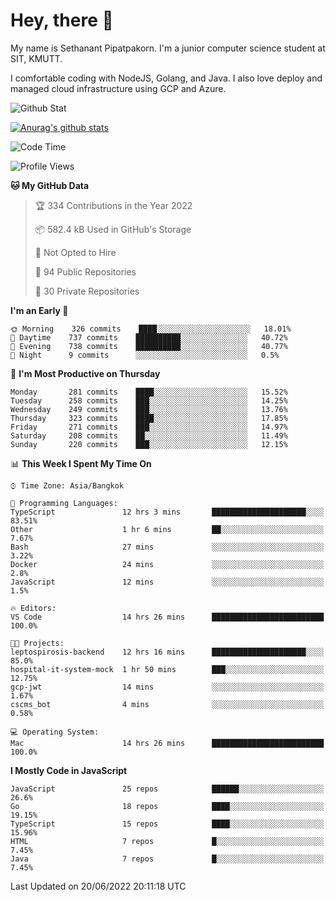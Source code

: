 # Hey, there 🙌
My name is Sethanant Pipatpakorn. I'm a junior computer science student at SIT, KMUTT.

I comfortable coding with NodeJS, Golang, and Java. I also love deploy and managed cloud infrastructure using GCP and Azure.

![Github Stat](https://github-profile-summary-cards.vercel.app/api/cards/profile-details?username=thetkpark&theme=dracula)

[![Anurag's github stats](https://github-readme-stats.vercel.app/api?username=thetkpark&count_private=true&show_icons=true&theme=tokyonight)](https://github.com/anuraghazra/github-readme-stats)

<!--START_SECTION:waka-->
![Code Time](http://img.shields.io/badge/Code%20Time-0%20secs-blue)

![Profile Views](http://img.shields.io/badge/Profile%20Views-8-blue)

**🐱 My GitHub Data** 

> 🏆 334 Contributions in the Year 2022
 > 
> 📦 582.4 kB Used in GitHub's Storage 
 > 
> 🚫 Not Opted to Hire
 > 
> 📜 94 Public Repositories 
 > 
> 🔑 30 Private Repositories  
 > 
**I'm an Early 🐤** 

```text
🌞 Morning    326 commits    ████░░░░░░░░░░░░░░░░░░░░░   18.01% 
🌆 Daytime    737 commits    ██████████░░░░░░░░░░░░░░░   40.72% 
🌃 Evening    738 commits    ██████████░░░░░░░░░░░░░░░   40.77% 
🌙 Night      9 commits      ░░░░░░░░░░░░░░░░░░░░░░░░░   0.5%

```
📅 **I'm Most Productive on Thursday** 

```text
Monday       281 commits    ████░░░░░░░░░░░░░░░░░░░░░   15.52% 
Tuesday      258 commits    ███░░░░░░░░░░░░░░░░░░░░░░   14.25% 
Wednesday    249 commits    ███░░░░░░░░░░░░░░░░░░░░░░   13.76% 
Thursday     323 commits    ████░░░░░░░░░░░░░░░░░░░░░   17.85% 
Friday       271 commits    ███░░░░░░░░░░░░░░░░░░░░░░   14.97% 
Saturday     208 commits    ██░░░░░░░░░░░░░░░░░░░░░░░   11.49% 
Sunday       220 commits    ███░░░░░░░░░░░░░░░░░░░░░░   12.15%

```


📊 **This Week I Spent My Time On** 

```text
⌚︎ Time Zone: Asia/Bangkok

💬 Programming Languages: 
TypeScript               12 hrs 3 mins       █████████████████████░░░░   83.51% 
Other                    1 hr 6 mins         ██░░░░░░░░░░░░░░░░░░░░░░░   7.67% 
Bash                     27 mins             ░░░░░░░░░░░░░░░░░░░░░░░░░   3.22% 
Docker                   24 mins             ░░░░░░░░░░░░░░░░░░░░░░░░░   2.8% 
JavaScript               12 mins             ░░░░░░░░░░░░░░░░░░░░░░░░░   1.5%

🔥 Editors: 
VS Code                  14 hrs 26 mins      █████████████████████████   100.0%

🐱‍💻 Projects: 
leptospirosis-backend    12 hrs 16 mins      █████████████████████░░░░   85.0% 
hospital-it-system-mock  1 hr 50 mins        ███░░░░░░░░░░░░░░░░░░░░░░   12.75% 
gcp-jwt                  14 mins             ░░░░░░░░░░░░░░░░░░░░░░░░░   1.67% 
cscms_bot                4 mins              ░░░░░░░░░░░░░░░░░░░░░░░░░   0.58%

💻 Operating System: 
Mac                      14 hrs 26 mins      █████████████████████████   100.0%

```

**I Mostly Code in JavaScript** 

```text
JavaScript               25 repos            ██████░░░░░░░░░░░░░░░░░░░   26.6% 
Go                       18 repos            ████░░░░░░░░░░░░░░░░░░░░░   19.15% 
TypeScript               15 repos            ████░░░░░░░░░░░░░░░░░░░░░   15.96% 
HTML                     7 repos             █░░░░░░░░░░░░░░░░░░░░░░░░   7.45% 
Java                     7 repos             █░░░░░░░░░░░░░░░░░░░░░░░░   7.45%

```



 Last Updated on 20/06/2022 20:11:18 UTC
<!--END_SECTION:waka-->
